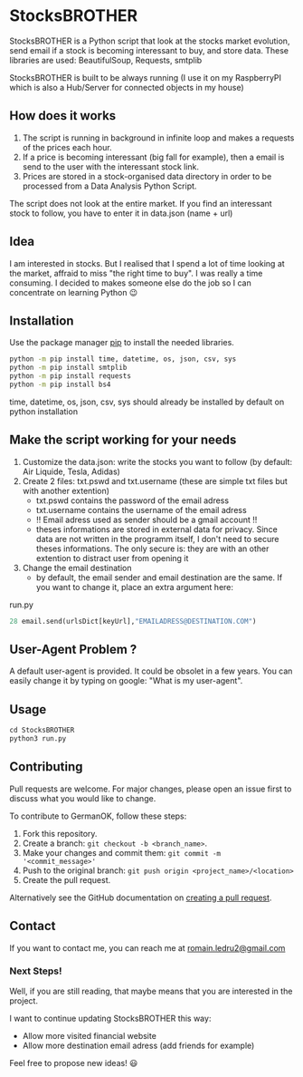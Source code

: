 # StocksBROTHER

StocksBROTHER is a Python script that look at the stocks market evolution, send email if a stock is becoming interessant to buy, and store data.
These libraries are used: BeautifulSoup, Requests, smtplib

StocksBROTHER is built to be always running (I use it on my RaspberryPI which is also a Hub/Server for connected objects in my house)

## How does it works

1. The script is running in background in infinite loop and makes a requests of the prices each hour.
2. If a price is becoming interessant (big fall for example), then a email is send to the user with the interessant stock link.
3. Prices are stored in a stock-organised data directory in order to be processed from a Data Analysis Python Script.

The script does not look at the entire market. If you find an interessant stock to follow, you have to enter it in data.json (name + url)

## Idea

I am interested in stocks. But I realised that I spend a lot of time looking at the market, affraid to miss "the right time to buy".
I was really a time consuming. I decided to makes someone else do the job so I can concentrate on learning Python :wink:

## Installation

Use the package manager [pip](https://pip.pypa.io/en/stable/) to install the needed libraries.

```bash
python -m pip install time, datetime, os, json, csv, sys
python -m pip install smtplib
python -m pip install requests
python -m pip install bs4
```

time, datetime, os, json, csv, sys should already be installed by default on python installation

## Make the script working for your needs

1. Customize the data.json: write the stocks you want to follow (by default: Air Liquide, Tesla, Adidas)
2. Create 2 files: txt.pswd and txt.username (these are simple txt files but with another extention)
    * txt.pswd contains the password of the email adress
    * txt.username contains the username of the email adress
    - !! Email adress used as sender should be a gmail account !!
    - theses informations are stored in external data for privacy. Since data are not written in the programm itself, I don't need to secure theses informations. The only secure is: they are with an other extention to distract user from opening it
3. Change the email destination
    * by default, the email sender and email destination are the same. If you want to change it, place an extra argument here:

run.py
```python
28 email.send(urlsDict[keyUrl],"EMAILADRESS@DESTINATION.COM")
```
## User-Agent Problem ?

A default user-agent is provided. It could be obsolet in a few years.
You can easily change it by typing on google: "What is my user-agent".

## Usage

```python
cd StocksBROTHER
python3 run.py
```

## Contributing
Pull requests are welcome. For major changes, please open an issue first to discuss what you would like to change.

To contribute to GermanOK, follow these steps:

1. Fork this repository.
2. Create a branch: `git checkout -b <branch_name>`.
3. Make your changes and commit them: `git commit -m '<commit_message>'`
4. Push to the original branch: `git push origin <project_name>/<location>`
5. Create the pull request.

Alternatively see the GitHub documentation on [creating a pull request](https://help.github.com/en/github/collaborating-with-issues-and-pull-requests/creating-a-pull-request).

## Contact

If you want to contact me, you can reach me at romain.ledru2@gmail.com

### Next Steps!

Well, if you are still reading, that maybe means that you are interested in the project.

I want to continue updating StocksBROTHER this way:

* Allow more visited financial website
* Allow more destination email adress (add friends for example)

Feel free to propose new ideas! :smiley:
